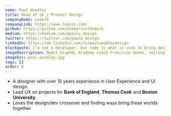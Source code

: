 ```yaml
---
name: Paul Woodley
title: Head of UX / Product Design
companyName: LeanJS
companyLink: https://www.leanjs.com/
gitHub: https://github.com/shakersinthedark
medium: https://medium.com/@paulw_design
twitter: https://twitter.com/paulw_design
linkedIn: https://uk.linkedin.com/in/paulwoodleydesign
blockquote: I'm not a developer, but code is what is used to bring design to life so it's important everyone involved understands each other!
imageDescription: React GraphQL Academy coach Francisco Gomes, smiling with sunglasses on
imageSrc: paul-woodley.jpg
tags: []
order: 9
---
```


- A designer with over 15 years experience in User Experience
  and UI design.
- Lead UX on projects for **Bank of England**,
  **Thomas Cook** and
  **Boston University**.
- Loves the design/dev crossover and finding ways bring those
  worlds together.
